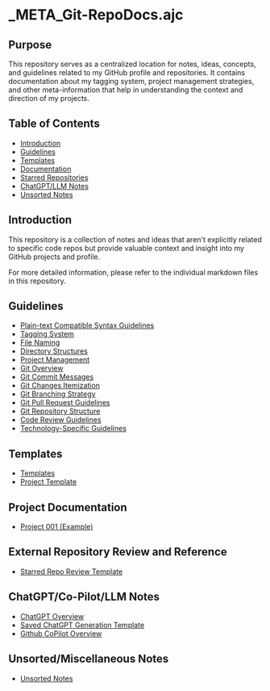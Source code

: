# _META_Git-RepoDocs.ajc

## Purpose

This repository serves as a centralized location for notes, ideas, concepts, and guidelines related to my GitHub profile and repositories. It contains documentation about my tagging system, project management strategies, and other meta-information that help in understanding the context and direction of my projects.

## Table of Contents

- [Introduction](#introduction)
- [Guidelines](#guidelines)
- [Templates](#templates)
- [Documentation](#documentation)
- [Starred Repositories](#starred-repositories)
- [ChatGPT/LLM Notes](#chatgptllm-notes)
- [Unsorted Notes](#unsorted-notes)

## Introduction

This repository is a collection of notes and ideas that aren't explicitly related to specific code repos but provide valuable context and insight into my GitHub projects and profile.

For more detailed information, please refer to the individual markdown files in this repository.

## Guidelines

- [Plain-text Compatible Syntax Guidelines](guidelines/plain-text-notation.md)
- [Tagging System](guidelines/tagging-notation.md)
- [File Naming](guidelines/file-naming.md)
- [Directory Structures](guidelines/directory-structures.md)
- [Project Management](guidelines/project-management/project-management-overview.md)
- [Git Overview](guidelines/git/git-overview.md)
- [Git Commit Messages](guidelines/git/git-commit-messages.md)
- [Git Changes Itemization](guidelines/git/git-changes-itemization.md)
- [Git Branching Strategy](guidelines/git/git-branching-strategy.md)
- [Git Pull Request Guidelines](guidelines/git/git-pull-request-guidelines.md)
- [Git Repository Structure](guidelines/git/git-repository-structure.md)
- [Code Review Guidelines](guidelines/code-review-guidelines.md)
- [Technology-Specific Guidelines](guidelines/tecnology-specific-guidelines/technology-specific-guidelines.md)

## Templates

- [Templates](templates/README.md)
- [Project Template](templates/projects/project-000)

## Project Documentation

- [Project 001 (Example)](documentation/projects/project-000.md)

## External Repository Review and Reference

- [Starred Repo Review Template](external-repositories/starred-repos/base-template/starred-repo-review-template.md)

## ChatGPT/Co-Pilot/LLM Notes

- [ChatGPT Overview](llm/chatgpt/chatgpt-overview.md)
- [Saved ChatGPT Generation Template](llm/chatgpt/chatGPT-generated-content-template.md)
- [Github CoPilot Overview](llm/copilot/copilot-notes.md)

## Unsorted/Miscellaneous Notes

- [Unsorted Notes](notes/basic-note.md)